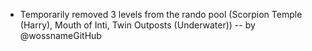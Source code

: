 - Temporarily removed 3 levels from the rando pool (Scorpion Temple (Harry), Mouth of Inti, Twin Outposts (Underwater)) -- by @wossnameGitHub
